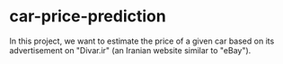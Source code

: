 # car-price-prediction
In this project, we want to estimate the price of a given car based on its advertisement on "Divar.ir" (an Iranian website similar to "eBay").
